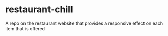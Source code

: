 # restaurant-chill
A repo on the restaurant website that provides a responsive effect on each item that is offered 
